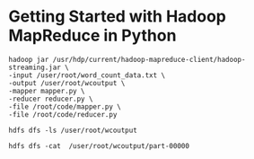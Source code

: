 # Getting Started with Hadoop MapReduce in Python

```
hadoop jar /usr/hdp/current/hadoop-mapreduce-client/hadoop-streaming.jar \
-input /user/root/word_count_data.txt \
-output /user/root/wcoutput \
-mapper mapper.py \
-reducer reducer.py \
-file /root/code/mapper.py \
-file /root/code/reducer.py
```

`
hdfs dfs -ls /user/root/wcoutput
`

```
hdfs dfs -cat  /user/root/wcoutput/part-00000
```
